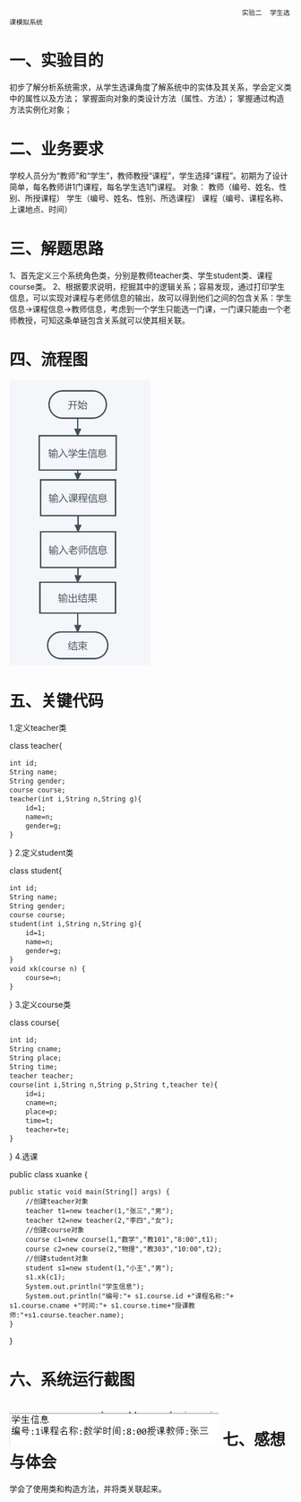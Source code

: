                                                               实验二  学生选课模拟系统
一、实验目的
====
初步了解分析系统需求，从学生选课角度了解系统中的实体及其关系，学会定义类中的属性以及方法；
掌握面向对象的类设计方法（属性、方法）；
掌握通过构造方法实例化对象；

二、业务要求
====
学校人员分为“教师”和“学生”，教师教授“课程”，学生选择“课程”。初期为了设计简单，每名教师讲1门课程，每名学生选1门课程。
对象：	教师（编号、姓名、性别、所授课程）
			学生（编号、姓名、性别、所选课程）
			课程（编号、课程名称、上课地点、时间）
			
三、解题思路
====
1、首先定义三个系统角色类，分别是教师teacher类、学生student类、课程course类。
2、根据要求说明，挖掘其中的逻辑关系；容易发现，通过打印学生信息，可以实现对课程与老师信息的输出，故可以得到他们之间的包含关系：学生信息→课程信息→教师信息，考虑到一个学生只能选一门课，一门课只能由一个老师教授，可知这条单链包含关系就可以使其相关联。

四、流程图
====
![流程图](https://github.com/Keefe1349/java/blob/main/%E4%BD%9C%E4%B8%9A%E4%BA%8C/%E6%B5%81%E7%A8%8B%E5%9B%BE.png)

五、关键代码
====
1.定义teacher类

class teacher{

	int id;
	String name;
	String gender;
	course course;
	teacher(int i,String n,String g){
		id=1;
		name=n;
		gender=g;	
	}
}
2.定义student类

class student{	

	int id;
	String name;
	String gender;
	course course;
	student(int i,String n,String g){
		id=1;
		name=n;
		gender=g;
	}
	void xk(course n) {
		course=n;
	}
}
3.定义course类

class course{

	int id;
	String cname;
	String place;
	String time;
	teacher teacher;
	course(int i,String n,String p,String t,teacher te){
		id=i;
		cname=n;
		place=p;
		time=t;
		teacher=te;
	}
}
4.选课

public class xuanke {

	public static void main(String[] args) {
		//创建teacher对象
		teacher t1=new teacher(1,"张三","男");
		teacher t2=new teacher(2,"李四","女");
		//创建course对象
		course c1=new course(1,"数学","教101","8:00",t1);
		course c2=new course(2,"物理","教303","10:00",t2);
		//创建student对象
		student s1=new student(1,"小王","男");
		s1.xk(c1);
		System.out.println("学生信息");
		System.out.println("编号:"+ s1.course.id +"课程名称:"+ s1.course.cname +"时间:"+ s1.course.time+"授课教师:"+s1.course.teacher.name);
	}

}

六、系统运行截图
====
![系统运行结果](https://github.com/Keefe1349/java/blob/main/%E4%BD%9C%E4%B8%9A%E4%BA%8C/%E7%B3%BB%E7%BB%9F%E8%BF%90%E8%A1%8C%E7%BB%93%E6%9E%9C.png)
七、感想与体会
====
学会了使用类和构造方法，并将类关联起来。
